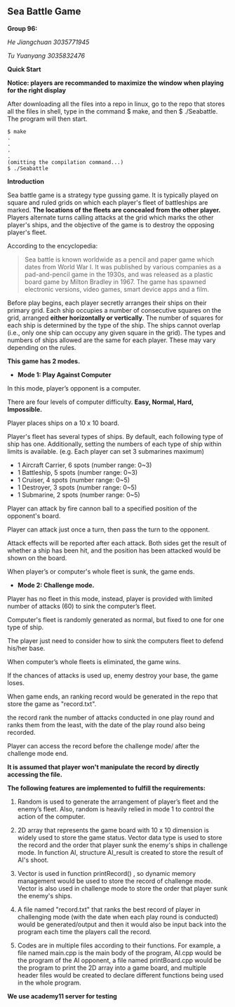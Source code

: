 ## Sea Battle Game

**Group 96:**

_He Jiangchuan 3035771945_

_Tu Yuanyang 3035832476_

**Quick Start**

**Notice: players are recommanded to maximize the window when playing for the right display**

After downloading all the files into a repo in linux, go to the repo that stores all the files in shell, type in the command $ make, and then $ ./Seabattle.
The program will then start.
```
$ make
.
.
.
.
(omitting the compilation command...)
$ ./Seabattle
```

**Introduction**

Sea battle game is a strategy type gussing game. It is typically played on square and ruled grids on which each player's fleet of battleships are marked. **The locations of the fleets are concealed from the other player.** Players alternate turns calling attacks at the grid which marks the other player's ships, and the objective of the game is to destroy the opposing player's fleet.

According to the encyclopedia:
>Sea battle is known worldwide as a pencil and paper game which dates from World War I. It was published by various companies as a pad-and-pencil game in the 1930s, and was released as a plastic board game by Milton Bradley in 1967. The game has spawned electronic versions, video games, smart device apps and a film.

Before play begins, each player secretly arranges their ships on their primary grid. Each ship occupies a number of consecutive squares on the grid, arranged **either horizontally or vertically**. The number of squares for each ship is determined by the type of the ship. The ships cannot overlap (i.e., only one ship can occupy any given square in the grid). The types and numbers of ships allowed are the same for each player. These may vary depending on the rules.


**This game has 2 modes.**


- **Mode 1:  Play Against Computer**

In this mode, player’s opponent is a computer.

There are four levels of computer difficulty. **Easy, Normal, Hard, Impossible.**

Player places ships on a 10 x 10 board.

Player's fleet has several types of ships. By default, each following type of ship has one. Additionally, setting the numbers of each type of ship within limits is available. (e.g. Each player can set 3 submarines maximum)

- 1 Aircraft Carrier, 6 spots  (number range: 0~3)
- 1 Battleship, 5 spots        (number range: 0~3)
- 1 Cruiser, 4 spots           (number range: 0~5)
- 1 Destroyer, 3 spots         (number range: 0~5)
- 1 Submarine, 2 spots         (number range: 0~5)

Player can attack by fire cannon ball to a specified position of the opponent's board. 

Player can attack just once a turn, then pass the turn to the opponent.

Attack effects will be reported after each attack. Both sides get the result of whether a ship has been hit, and the position has been attacked would be shown on the board.

When player’s or computer's whole fleet is sunk, the game ends.


- **Mode 2: Challenge mode.**

Player has no fleet in this mode, instead, player is provided with limited number of attacks (60) to sink the computer’s fleet. 

Computer's fleet is randomly generated as normal, but fixed to one for one type of ship.

The player just need to consider how to sink the computers fleet to defend his/her base.

When computer’s whole fleets is eliminated, the game wins.

If the chances of attacks is used up, enemy destroy your base, the game loses.

When game ends, an ranking record would be generated in the repo that store the game as "record.txt".

the record rank the number of attacks conducted in one play round and ranks them from the least, with the date of the play round also being recorded.

Player can access the record before the challenge mode/ after the challenge mode end.

**It is assumed that player won't manipulate the record by directly accessing the file.**


**The following features are implemented to fulfill the requirements:**

1. Random is used to generate the arrangement of player’s fleet and the enemy’s fleet. Also, random is heavily relied in mode 1 to control the action of the computer.

2. 2D array that represents the game board with 10 x 10 dimension is widely used to store the game status. Vector data type is used to store the record and the order that player sunk the enemy's ships in challenge mode. In function AI, structure AI_result is created to store the result of AI's shoot.

3. Vector is used in function printRecord() , so dynamic memory management would be used to store the record of challenge mode. Vector is also used in challenge mode to store the order that player sunk the enemy's ships.

4. A file named "record.txt" that ranks the best record of player in challenging mode (with the date when each play round is conducted) would be generated/output and then it would also be input back into the program each time the players call the record.

5. Codes are in multiple files according to their functions. For example, a file named main.cpp is the main body of the program, AI.cpp would be the program of the AI opponent, a file named printBoard.cpp would be the program to print the 2D array into a game board, and multiple header files would be created to declare different functions being used in the whole program.


**We use academy11 server for testing**
